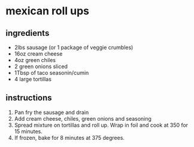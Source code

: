 # mexican roll ups

## ingredients

- 2lbs sausage (or 1 package of veggie crumbles)
- 16oz cream cheese
- 4oz green chiles
- 2 green onions sliced
- 1Tbsp of taco seasonin/cumin
- 4 large tortillas

## instructions

1. Pan fry the sausage and drain
2. Add cream cheese, chiles, green onions and seasoning
3. Spread mixture on tortillas and roll up. Wrap in foil and cook at 350 for 15 minutes.
4. If frozen, bake for 8 minutes at 375 degrees.